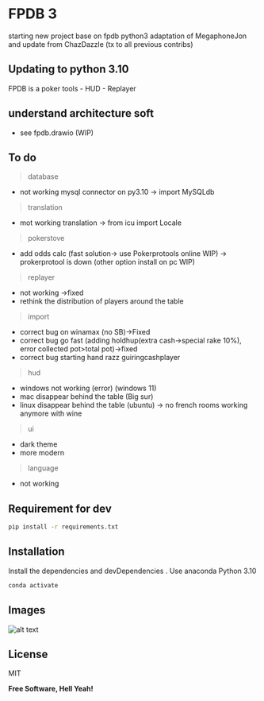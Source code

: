 # FPDB 3

starting new project base on fpdb python3 adaptation of MegaphoneJon and update from ChazDazzle 
(tx to all previous contribs)

## Updating to python 3.10

FPDB is a poker tools - HUD - Replayer

## understand architecture soft

- see fpdb.drawio (WIP)

## To do

>database
- not working mysql connector on py3.10 -> import MySQLdb
>translation
- mot working translation -> from icu import Locale
>pokerstove
- add odds calc (fast solution-> use Pokerprotools online WIP) -> prokerprotool is down (other option install on pc WIP)
>replayer
- not working ->fixed
- rethink the distribution of players around the table
>import
- correct bug on winamax (no SB)->Fixed
- correct bug go fast (adding holdhup(extra cash->special rake 10%), error collected pot>total pot)->fixed
- correct bug starting  hand razz guiringcashplayer
>hud
- windows not working (error) (windows 11)
- mac disappear behind the table (Big sur)
- linux disappear behind the table (ubuntu) -> no french rooms working anymore with wine
>ui
- dark theme
- more modern
>language
- not working


## Requirement for dev 

```sh
pip install -r requirements.txt
```


## Installation

Install the dependencies and devDependencies .
 Use anaconda Python 3.10
```sh
conda activate
```


## Images
![alt text](https://github.com/jejellyroll-fr/fpdb-3/blob/main/tribal.jpg)




## License

MIT

**Free Software, Hell Yeah!**


